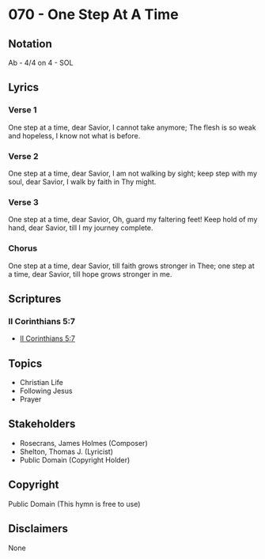 # 070 - One Step At A Time

## Notation

Ab - 4/4 on 4 - SOL

## Lyrics

### Verse 1

One step at a time, dear Savior, I cannot take anymore; The flesh is so weak and hopeless, I know not what is before.

### Verse 2

One step at a time, dear Savior, I am not walking by sight; keep step with my soul, dear Savior, I walk by faith in Thy might.

### Verse 3

One step at a time, dear Savior, Oh, guard my faltering feet! Keep hold of my hand, dear Savior, till I my journey complete.

### Chorus

One step at a time, dear Savior, till faith grows stronger in Thee; one step at a time, dear Savior, till hope grows stronger in me.


## Scriptures

### II Corinthians 5:7

- [II Corinthians 5:7](https://www.biblegateway.com/passage/?search=II%20Corinthians%205%3A7)


## Topics

- Christian Life
- Following Jesus
- Prayer

## Stakeholders

- Rosecrans, James Holmes (Composer)
- Shelton, Thomas J. (Lyricist)
- Public Domain (Copyright Holder)

## Copyright

Public Domain
(This hymn is free to use)

## Disclaimers

None

